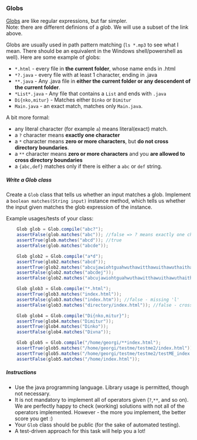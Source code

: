 ### Globs 
[Globs](http://docs.oracle.com/javase/tutorial/essential/io/fileOps.html#glob) are like regular expressions, but far simpler.  
Note: there are different definions of a *glob*. We will use a subset of the link above.

Globs are usually used in path pattern matching (`ls *.mp3` to see what I mean. There should be an equivalent in the Windows shell/powershell as well).
Here are some example of globs:
- `*.html` - every file in **the current folder**, whose name ends in .html
- `*?.java` - every file with at least 1 character, ending in .java
- `**.java` - Any .java file in **either the current folder or any descendent of the current folder**.
- `*List*.java` - Any file that contains a `List` and ends with `.java`
- `Di{nko,mitur}` - Matches either `Dinko` or `Dimitur`
- `Main.java` - an exact match, matches only `Main.java`.

A bit more formal:
- any literal character (for example `a`) means literal(exact) match.
- a `?` character means **exactly one character**
- a `*` character means **zero or more characters**, but **do not cross directory boundaries**.
- a `**` character means **zero or more characters** and you **are allowed to cross directory boundaries**
- a `{abc,def}` matches only if there is either a `abc` or `def` string.


##### Write a Glob class
Create a `Glob` class that tells us whether an input matches a glob.
Implement a `boolean matches(String input)` instance method, which tells us whether the input given matches the glob expression of the instance.

Example usages/tests of your class:
```java
	Glob glob = Glob.compile("abc?");
	assertFalse(glob.matches("abc")); //false => ? means exactly one character
	assertTrue(glob.matches("abcd")); //true
	assertFalse(glob.matches("abcde"));
```

```java
	Glob glob2 = Glob.compile("a*d");
	assertTrue(glob2.matches("abcd"));
	assertTrue(glob2.matches("abcujawiohtguahwuthawitthawuithawuthaithawtawutd"));
	assertFalse(glob2.matches("abcdej"));
	assertFalse(glob2.matches("abcujawiohtguahwuthawitthawuithawuthaithawtawutd1"));
```

```java
	Glob glob3 = Glob.compile("*.html");
	assertTrue(glob3.matches("index.html"));
	assertFalse(glob3.matches("index.htm")); //false - missing 'l'
	assertFalse(glob3.matches("directory/index.html")); //false - crossing directory boundaries
```
```java
	Glob glob4 = Glob.compile("Di{nko,mitur}");
	assertTrue(glob4.matches("Dimitur"));
	assertTrue(glob4.matches("Dinko"));
	assertFalse(glob4.matches("Divna"));
```
```java
	Glob glob5 = Glob.compile("/home/georgi/**index.html");
	assertTrue(glob5.matches("/home/georgi/testme/testme2/index.html"));
	assertTrue(glob5.matches("/home/georgi/testme/testme2/testME_index.html"));
	assertFalse(glob5.matches("/home/index.html"));
```


##### Instructions
- Use the java programming language. Library usage is permitted, though not necessary.
- It is not mandatory to implement all of operators given (`?`,`**`, and so on). We are perfectly happy to check (working) solutions with not all of the operators implemented. However -  the more you implement, the better score you get :)
- Your `Glob` class should be public (for the sake of automated testing).
- A test-driven approach for this task will help you a lot!
